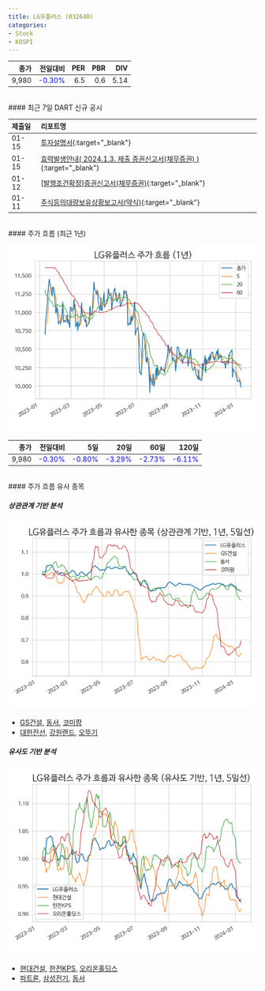 ```yaml
---
title: LG유플러스 (032640)
categories:
- Stock
- KOSPI
---
```


|종가|전일대비|PER|PBR|DIV|
|---:|-------:|--:|--:|--:|
|9,980|<span style="color: blue">-0.30%</span>|6.5|0.6|5.14|

<!-- more -->

<br>
#### 최근 7일 DART 신규 공시


|제출일|리포트명|
|:-----|:-------|
|01-15|[투자설명서](https://dart.fss.or.kr/dsaf001/main.do?rcpNo=20240115000009){:target="_blank"}|
|01-15|[효력발생안내( 2024.1.3. 제출 증권신고서(채무증권) )](https://dart.fss.or.kr/dsaf001/main.do?rcpNo=20240103100008){:target="_blank"}|
|01-12|[[발행조건확정]증권신고서(채무증권)](https://dart.fss.or.kr/dsaf001/main.do?rcpNo=20240112000589){:target="_blank"}|
|01-11|[주식등의대량보유상황보고서(약식)](https://dart.fss.or.kr/dsaf001/main.do?rcpNo=20240111000046){:target="_blank"}|

<br>
#### 주가 흐름 (최근 1년)

![032640](/assets/images/stock/032640.png)

|종가|전일대비|5일|20일|60일|120일|
|---:|-------:|--:|---:|---:|----:|
|9,980|<span style="color: blue">-0.30%</span>|<span style="color: blue">-0.80%</span>|<span style="color: blue">-3.29%</span>|<span style="color: blue">-2.73%</span>|<span style="color: blue">-6.11%</span>|

<br>
#### 주가 흐름 유사 종목

##### 상관관계 기반 분석

![032640](/assets/images/stock/032640_corr.png)
- [GS건설](/006360/), [동서](/026960/), [코미팜](/041960/)
- [대한전선](/001440/), [강원랜드](/035250/), [오뚜기](/007310/)

##### 유사도 기반 분석

![032640](/assets/images/stock/032640_sim.png)
- [현대건설](/000720/), [한전KPS](/051600/), [오리온홀딩스](/001800/)
- [파트론](/091700/), [삼성전기](/009150/), [동서](/026960/)